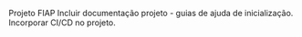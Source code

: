 Projeto FIAP
Incluir documentação projeto - guias de ajuda de inicialização.
Incorporar CI/CD no projeto.

